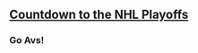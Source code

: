<a href="https://soundwanders.github.io/countdown/"> <h2>Countdown to the NHL Playoffs</h2> </a>
### Go Avs!
